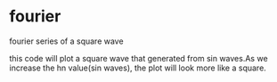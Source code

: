 # fourier
fourier series of a square wave

this code will plot a square wave that generated from sin waves.As we increase the hn value(sin waves), the plot will look more like a square.
